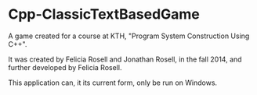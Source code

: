 # Cpp-ClassicTextBasedGame

A game created for a course at KTH, "Program System Construction Using C++".

It was created by Felicia Rosell and Jonathan Rosell, in the fall 2014, and further developed by Felicia Rosell. 

This application can, it its current form, only be run on Windows. 
